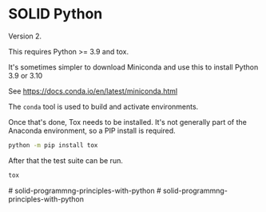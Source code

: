 # SOLID Python

Version 2.

This requires Python >= 3.9 and tox.

It's sometimes simpler to download Miniconda
and use this to install Python 3.9 or 3.10

See https://docs.conda.io/en/latest/miniconda.html

The ``conda`` tool is used to build
and activate environments.

Once that's done, Tox needs to be installed.
It's not generally part of the Anaconda 
environment, so a PIP install is required.

```sh
python -m pip install tox
```

After that the test suite can be run.

```sh
tox
```
#   s o l i d - p r o g r a m m n g - p r i n c i p l e s - w i t h - p y t h o n  
 #   s o l i d - p r o g r a m m n g - p r i n c i p l e s - w i t h - p y t h o n  
 
